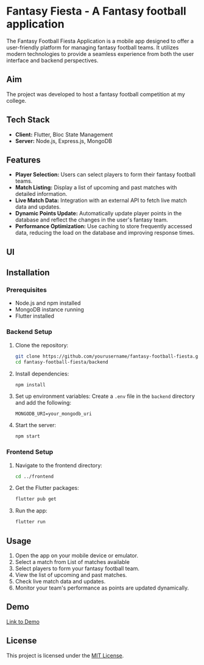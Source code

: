 # Fantasy Fiesta - A Fantasy football application

The Fantasy Football Fiesta Application is a mobile app designed to offer a user-friendly platform for managing fantasy football teams. It utilizes modern technologies to provide a seamless experience from both the user interface and backend perspectives.

## Aim

The project was developed to host a fantasy football competition at my college.

## Tech Stack

- **Client:** Flutter, Bloc State Management
- **Server:** Node.js, Express.js, MongoDB

## Features

- **Player Selection:** Users can select players to form their fantasy football teams.
- **Match Listing:** Display a list of upcoming and past matches with detailed information.
- **Live Match Data:** Integration with an external API to fetch live match data and updates.
- **Dynamic Points Update:** Automatically update player points in the database and reflect the changes in the user's fantasy team.
- **Performance Optimization:** Use caching to store frequently accessed data, reducing the load on the database and improving response times.


##  UI 

## Installation

### Prerequisites

- Node.js and npm installed
- MongoDB instance running
- Flutter installed

### Backend Setup

1. Clone the repository:
    ```bash
    git clone https://github.com/yourusername/fantasy-football-fiesta.git
    cd fantasy-football-fiesta/backend
    ```

2. Install dependencies:
    ```bash
    npm install
    ```

3. Set up environment variables:
    Create a `.env` file in the `backend` directory and add the following:
    ```plaintext
    MONGODB_URI=your_mongodb_uri
    
    ```

4. Start the server:
    ```bash
    npm start
    ```

### Frontend Setup

1. Navigate to the frontend directory:
    ```bash
    cd ../frontend
    ```

2. Get the Flutter packages:
    ```bash
    flutter pub get
    ```

3. Run the app:
    ```bash
    flutter run
    ```

## Usage

1. Open the app on your mobile device or emulator.
2. Select a match from List of matches available
3. Select players to form your fantasy football team.
4. View the list of upcoming and past matches.
5. Check live match data and updates.
6. Monitor your team's performance as points are updated dynamically.


## Demo

[Link to Demo]()

## License

This project is licensed under the [MIT License](https://choosealicense.com/licenses/mit/).
